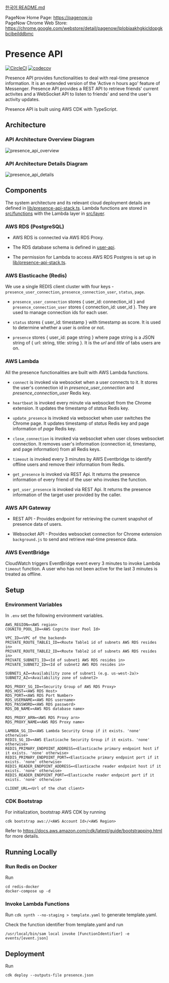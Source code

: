 [한국어 README.md](./README_KO.md)

PageNow Home Page: https://pagenow.io <br/>
PageNow Chrome Web Store: https://chrome.google.com/webstore/detail/pagenow/lplobiaakhgkjcldopgkbcibeilddbmc

# Presence API

[![CircleCI](https://circleci.com/gh/PageNow/presence-api/tree/main.svg?style=svg&circle-token=5e7032cef952ec6e36876b894bff5d81afc0d643)](https://circleci.com/gh/PageNow/presence-api/tree/main)
[![codecov](https://codecov.io/gh/PageNow/presence-api/branch/main/graph/badge.svg?token=GT0M89PL1B)](https://codecov.io/gh/PageNow/presence-api)

Presence API provides functionalities to deal with real-time presence information. It is an extended version of the 'Active n hours ago' feature of Messenger. Presence API provides a REST API to retrieve friends' current activites and a WebSocket API to listen to friends' and send the user's activity updates.

Presence API is built using AWS CDK with TypeScript.

## Architecture

### API Architecture Overview Diagram

![presence_api_overview](./images/presence_api_overview.png)

### API Architecture Details Diagram

![presence_api_details](./images/presence_api_details.png)

## Components

The system architecture and its relevant cloud deployment details are defined in [lib/presence-api-stack.ts](./lib/presence-api-stack.ts). Lambda functions are stored in [src/functions](./src/functions/) with the Lambda layer in [src/layer](./src/layer/).

### AWS RDS (PostgreSQL)

* AWS RDS is connected via AWS RDS Proxy.

* The RDS database schema is defined in [user-api](https://github.com/PageNow/user-api).

* The permission for Lambda to access AWS RDS Postgres is set up in [lib/presence-api-stack.ts](./lib/presence-api-stack.ts).

### AWS Elasticache (Redis)

We use a single REDIS client cluster with four keys - `presence_user_connection`, `presence_connection_user`, `status`, `page`.

* `presence_user_connection` stores { user_id: connection_id } and `presence_connection_user` stores { connection_id: user_id }. They are used to manage connection ids for each user.

* `status` stores { user_id: timestamp } with timestamp as score. It is used to determine whether a user is online or not.

* `presence` stores { user_id: page string } where page string is a JSON string of { url: string, title: string }. It is the _url_ and _title_ of tabs users are on.

### AWS Lambda

All the presence functionalities are built with AWS Lambda functions.

* `connect` is invoked via websocket when a user connects to it. It stores the user's connection id in *presence_user_connection* and *presence_connection_user* Redis key.

* `heartbeat` is invoked every minute via websocket from the Chrome extension. It updates the timestamp of _status_ Redis key.

* `update_presence` is invoked via websocket when user switches the Chrome page. It updates timestamp of *status* Redis key and page information of *page* Redis key.

* `close_connection` is invoked via websocket when user closes websocket connection. It removes user's information (connection id, timestamp, and page information) from all Redis keys. 

* `timeout` is invoked every 3 minutes by AWS Eventbridge to identify offline users and remove their information from Redis.

* `get_presence` is invoked via REST Api. It returns the presence information of every friend of the user who invokes the function.

* `get_user_presence` is invoked via REST Api. It returns the presence information of the target user provided by the caller.

### AWS API Gateway

* REST API - Provides endpoint for retrieving the current snapshot of presence data of users.

* Websocket API - Provides websocket connection for Chrome extension `background.js` to send and retrieve real-time presence data.

### AWS EventBridge

CloudWatch triggers EventBridge event every 3 minutes to invoke Lambda `timeout` function. A user who has not been active for the last 3 minutes is treated as offline.

## Setup

### Environment Variables

In `.env` set the following environment variables.
```
AWS_REGION=<AWS region>
COGNITO_POOL_ID=<AWS Cognito User Pool Id>

VPC_ID=<VPC of the backend>
PRIVATE_ROUTE_TABLE1_ID=<Route Table1 id of subnets AWS RDS resides in>
PRIVATE_ROUTE_TABLE2_ID=<Route Table2 id of subnets AWS RDS resides in>
PRIVATE_SUBNET1_ID=<Id of subnet1 AWS RDS resides in>
PRIVATE_SUBNET2_ID=<Id of subnet2 AWS RDS resides in>

SUBNET1_AZ=<Availability zone of subnet1 (e.g. us-west-2a)>
SUBNET2_AZ=<Availability zone of subnet2>

RDS_PROXY_SG_ID=<Security Group of AWS RDS Proxy>
RDS_HOST=<AWS RDS Host>
RDS_PORT=<AWS RDS Port Number>
RDS_USERNAME=<AWS RDS username>
RDS_PASSWORD=<AWS RDS password>
RDS_DB_NAME=<AWS RDS database name>

RDS_PROXY_ARN=<AWS RDS Proxy arn>
RDS_PROXY_NAME=<AWS RDS Proxy name>

LAMBDA_SG_ID=<AWS Lambda Security Group if it exists. 'none' otherwise>
REDIS_SG_ID=<AWS Elasticache Security Group if it exists. 'none' otherwise>
REDIS_PRIMARY_ENDPOINT_ADDRESS=<Elasticache primary endpoint host if it exists. 'none' otherwise>
REDIS_PRIMARY_ENDPOINT_PORT=<Elasticache primary endpoint port if it exists. 'none' otherwise>
REDIS_READER_ENDPOINT_ADDRESS=<Elasticache reader endpoint host if it exists. 'none' otherwise>
REDIS_READER_ENDPOINT_PORT=<Elasticache reader endpoint port if it exists. 'none' otherwise>

CLIENT_URL=<Url of the chat client>
```

### CDK Bootstrap

For initialization, bootstrap AWS CDK by running
```shell
cdk bootstrap aws://<AWS Account Id>/<AWS Region>
```
Refer to https://docs.aws.amazon.com/cdk/latest/guide/bootstrapping.html for more details.

## Running Locally

### Run Redis on Docker

Run
```shell
cd redis-docker
docker-compose up -d
```

### Invoke Lambda Functions

Run ```cdk synth --no-staging > template.yaml``` to generate template.yaml.

Check the function identifier from template.yaml and run
```shell
/usr/local/bin/sam local invoke [FunctionIdentifier] -e events/[event.json]
```

## Deployment

Run
```shell
cdk deploy --outputs-file presence.json
```

